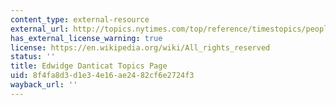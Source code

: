 ```yaml
---
content_type: external-resource
external_url: http://topics.nytimes.com/top/reference/timestopics/people/d/edwidge_danticat/
has_external_license_warning: true
license: https://en.wikipedia.org/wiki/All_rights_reserved
status: ''
title: Edwidge Danticat Topics Page
uid: 8f4fa8d3-d1e3-4e16-ae24-82cf6e2724f3
wayback_url: ''
---
```


